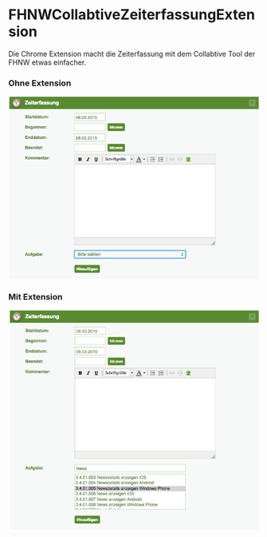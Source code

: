 # FHNWCollabtiveZeiterfassungExtension
Die Chrome Extension macht die Zeiterfassung mit dem Collabtive Tool der FHNW etwas einfacher.

### Ohne Extension ###
![My image](https://github.com/cansik/FHNWCollabtiveZeiterfassungExtension/blob/master/img/vorher.png?raw=true)

### Mit Extension ###
![My image](https://github.com/cansik/FHNWCollabtiveZeiterfassungExtension/blob/master/img/nachher.png?raw=true)
